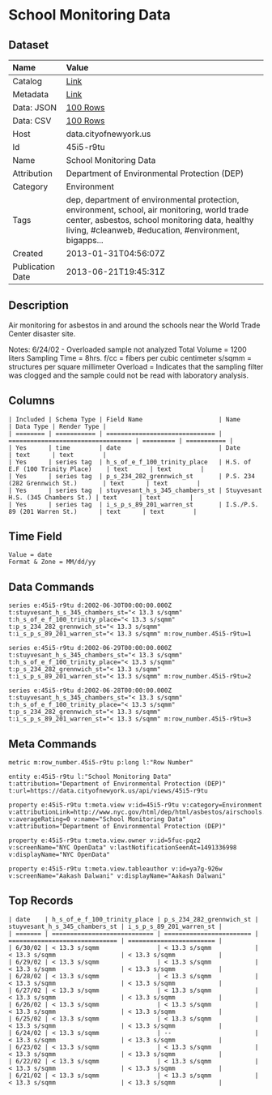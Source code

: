 # School Monitoring Data

## Dataset

| Name | Value |
| :--- | :---- |
| Catalog | [Link](https://catalog.data.gov/dataset/school-monitoring-data-bcaa7) |
| Metadata | [Link](https://data.cityofnewyork.us/api/views/45i5-r9tu) |
| Data: JSON | [100 Rows](https://data.cityofnewyork.us/api/views/45i5-r9tu/rows.json?max_rows=100) |
| Data: CSV | [100 Rows](https://data.cityofnewyork.us/api/views/45i5-r9tu/rows.csv?max_rows=100) |
| Host | data.cityofnewyork.us |
| Id | 45i5-r9tu |
| Name | School Monitoring Data |
| Attribution | Department of Environmental Protection (DEP) |
| Category | Environment |
| Tags | dep, department of environmental protection, environment, school, air monitoring, world trade center, asbestos, school monitoring data, healthy living, #cleanweb, #education, #environment, bigapps... |
| Created | 2013-01-31T04:56:07Z |
| Publication Date | 2013-06-21T19:45:31Z |

## Description

Air monitoring  for asbestos in and around the schools near the World Trade Center disaster site. 

Notes:
6/24/02 - Overloaded sample not analyzed
Total Volume = 1200 liters
Sampling Time = 8hrs.
f/cc = fibers per cubic centimeter
s/sqmm = structures per square millimeter
Overload = Indicates that the sampling filter was clogged and the sample could not be read with laboratory analysis.

## Columns

```ls
| Included | Schema Type | Field Name                     | Name                               | Data Type | Render Type |
| ======== | =========== | ============================== | ================================== | ========= | =========== |
| Yes      | time        | date                           | Date                               | text      | text        |
| Yes      | series tag  | h_s_of_e_f_100_trinity_place   | H.S. of E.F (100 Trinity Place)    | text      | text        |
| Yes      | series tag  | p_s_234_282_grennwich_st       | P.S. 234 (282 Grennwich St.)       | text      | text        |
| Yes      | series tag  | stuyvesant_h_s_345_chambers_st | Stuyvesant H.S. (345 Chambers St.) | text      | text        |
| Yes      | series tag  | i_s_p_s_89_201_warren_st       | I.S./P.S. 89 (201 Warren St.)      | text      | text        |
```

## Time Field

```ls
Value = date
Format & Zone = MM/dd/yy
```

## Data Commands

```ls
series e:45i5-r9tu d:2002-06-30T00:00:00.000Z t:stuyvesant_h_s_345_chambers_st="< 13.3 s/sqmm" t:h_s_of_e_f_100_trinity_place="< 13.3 s/sqmm" t:p_s_234_282_grennwich_st="< 13.3 s/sqmm" t:i_s_p_s_89_201_warren_st="< 13.3 s/sqmm" m:row_number.45i5-r9tu=1

series e:45i5-r9tu d:2002-06-29T00:00:00.000Z t:stuyvesant_h_s_345_chambers_st="< 13.3 s/sqmm" t:h_s_of_e_f_100_trinity_place="< 13.3 s/sqmm" t:p_s_234_282_grennwich_st="< 13.3 s/sqmm" t:i_s_p_s_89_201_warren_st="< 13.3 s/sqmm" m:row_number.45i5-r9tu=2

series e:45i5-r9tu d:2002-06-28T00:00:00.000Z t:stuyvesant_h_s_345_chambers_st="< 13.3 s/sqmm" t:h_s_of_e_f_100_trinity_place="< 13.3 s/sqmm" t:p_s_234_282_grennwich_st="< 13.3 s/sqmm" t:i_s_p_s_89_201_warren_st="< 13.3 s/sqmm" m:row_number.45i5-r9tu=3
```

## Meta Commands

```ls
metric m:row_number.45i5-r9tu p:long l:"Row Number"

entity e:45i5-r9tu l:"School Monitoring Data" t:attribution="Department of Environmental Protection (DEP)" t:url=https://data.cityofnewyork.us/api/views/45i5-r9tu

property e:45i5-r9tu t:meta.view v:id=45i5-r9tu v:category=Environment v:attributionLink=http://www.nyc.gov/html/dep/html/asbestos/airschools.shtml v:averageRating=0 v:name="School Monitoring Data" v:attribution="Department of Environmental Protection (DEP)"

property e:45i5-r9tu t:meta.view.owner v:id=5fuc-pqz2 v:screenName="NYC OpenData" v:lastNotificationSeenAt=1491336998 v:displayName="NYC OpenData"

property e:45i5-r9tu t:meta.view.tableauthor v:id=ya7g-926w v:screenName="Aakash Dalwani" v:displayName="Aakash Dalwani"
```

## Top Records

```ls
| date    | h_s_of_e_f_100_trinity_place | p_s_234_282_grennwich_st | stuyvesant_h_s_345_chambers_st | i_s_p_s_89_201_warren_st | 
| ======= | ============================ | ======================== | ============================== | ======================== | 
| 6/30/02 | < 13.3 s/sqmm                | < 13.3 s/sqmm            | < 13.3 s/sqmm                  | < 13.3 s/sqmm            | 
| 6/29/02 | < 13.3 s/sqmm                | < 13.3 s/sqmm            | < 13.3 s/sqmm                  | < 13.3 s/sqmm            | 
| 6/28/02 | < 13.3 s/sqmm                | < 13.3 s/sqmm            | < 13.3 s/sqmm                  | < 13.3 s/sqmm            | 
| 6/27/02 | < 13.3 s/sqmm                | < 13.3 s/sqmm            | < 13.3 s/sqmm                  | < 13.3 s/sqmm            | 
| 6/26/02 | < 13.3 s/sqmm                | < 13.3 s/sqmm            | < 13.3 s/sqmm                  | < 13.3 s/sqmm            | 
| 6/25/02 | < 13.3 s/sqmm                | < 13.3 s/sqmm            | < 13.3 s/sqmm                  | < 13.3 s/sqmm            | 
| 6/24/02 | < 13.3 s/sqmm                | --                       | < 13.3 s/sqmm                  | < 13.3 s/sqmm            | 
| 6/23/02 | < 13.3 s/sqmm                | < 13.3 s/sqmm            | < 13.3 s/sqmm                  | < 13.3 s/sqmm            | 
| 6/22/02 | < 13.3 s/sqmm                | < 13.3 s/sqmm            | < 13.3 s/sqmm                  | < 13.3 s/sqmm            | 
| 6/21/02 | < 13.3 s/sqmm                | < 13.3 s/sqmm            | < 13.3 s/sqmm                  | < 13.3 s/sqmm            | 
```
